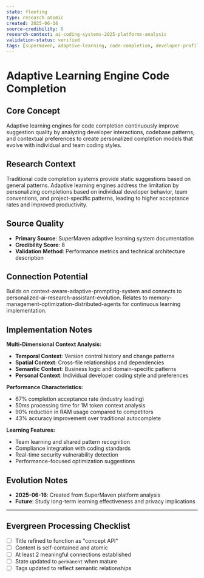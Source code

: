 ```yaml
---
state: fleeting
type: research-atomic
created: 2025-06-16
source-credibility: 8
research-context: ai-coding-systems-2025-platforms-analysis
validation-status: verified
tags: [supermaven, adaptive-learning, code-completion, developer-profiling, continuous-improvement]
---
```


# Adaptive Learning Engine Code Completion

## Core Concept

Adaptive learning engines for code completion continuously improve suggestion quality by analyzing developer interactions, codebase patterns, and contextual preferences to create personalized completion models that evolve with individual and team coding styles.

## Research Context

Traditional code completion systems provide static suggestions based on general patterns. Adaptive learning engines address the limitation by personalizing completions based on individual developer behavior, team conventions, and project-specific patterns, leading to higher acceptance rates and improved productivity.

## Source Quality

- **Primary Source**: SuperMaven adaptive learning system documentation
- **Credibility Score**: 8
- **Validation Method**: Performance metrics and technical architecture description

## Connection Potential

Builds on context-aware-adaptive-prompting-system and connects to personalized-ai-research-assistant-evolution. Relates to memory-management-optimization-distributed-agents for continuous learning implementation.

## Implementation Notes

**Multi-Dimensional Context Analysis:**
- **Temporal Context**: Version control history and change patterns
- **Spatial Context**: Cross-file relationships and dependencies
- **Semantic Context**: Business logic and domain-specific patterns
- **Personal Context**: Individual developer coding style and preferences

**Performance Characteristics:**
- 67% completion acceptance rate (industry leading)
- 50ms processing time for 1M token context analysis
- 90% reduction in RAM usage compared to competitors
- 43% accuracy improvement over traditional autocomplete

**Learning Features:**
- Team learning and shared pattern recognition
- Compliance integration with coding standards
- Real-time security vulnerability detection
- Performance-focused optimization suggestions

## Evolution Notes

- **2025-06-16**: Created from SuperMaven platform analysis
- **Future**: Study long-term learning effectiveness and privacy implications

---

## Evergreen Processing Checklist

- [ ] Title refined to function as "concept API"
- [ ] Content is self-contained and atomic
- [ ] At least 2 meaningful connections established  
- [ ] State updated to `permanent` when mature
- [ ] Tags updated to reflect semantic relationships